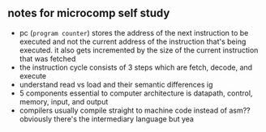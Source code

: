 ## notes for microcomp self study
- pc (`program counter`) stores the address of the next instruction to be executed and not the current address of the instruction that's being executed. it also gets incremented by the size of the current instruction that was fetched
- the instruction cycle consists of 3 steps which are fetch, decode, and execute
- understand read vs load and their semantic differences ig
- 5 components essential to computer architecture is datapath, control, memory, input, and output
- compilers usually compile straight to machine code instead of asm?? obviously there's the intermediary language but yea